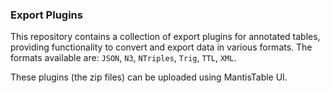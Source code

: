### Export Plugins

This repository contains a collection of export plugins for annotated tables, providing functionality to convert and export data in various formats.
The formats available are: `JSON`, `N3`, `NTriples`, `Trig`, `TTL`, `XML`.

These plugins (the zip files) can be uploaded using MantisTable UI.
